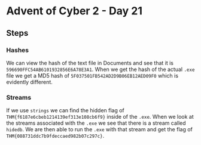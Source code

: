 # Advent of Cyber 2 - Day 21

## Steps

### Hashes
We can view the hash of the text file in Documents and see that it is `596690FFC54AB6101932856E6A78E3A1`. When we get the hash of the actual `.exe` file we get a MD5 hash of `5F037501FB542AD2D9B06EB12AED09F0` which is evidently different.

### Streams
If we use `strings` we can find the hidden flag of `THM{f6187e6cbeb1214139ef313e108cb6f9}` inside of the `.exe`. When we look at the streams associated with the `.exe` we see that there is a stream called `hidedb`. We are then able to run the `.exe` with that stream and get the flag of `THM{088731ddc7b9fdeccaed982b07c297c}`.